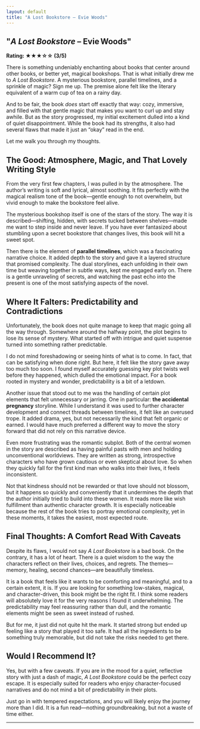 ```yaml
---
layout: default
title: "A Lost Bookstore – Evie Woods"
---
```


## "*A Lost Bookstore* – Evie Woods"
**Rating: ★★★☆☆ (3/5)**

There is something undeniably enchanting about books that center around other books, or better yet, magical bookshops. That is what initially drew me to *A Lost Bookstore*. A mysterious bookstore, parallel timelines, and a sprinkle of magic? Sign me up. The premise alone felt like the literary equivalent of a warm cup of tea on a rainy day.

And to be fair, the book *does* start off exactly that way: cozy, immersive, and filled with that gentle magic that makes you want to curl up and stay awhile. But as the story progressed, my initial excitement dulled into a kind of quiet disappointment. While the book had its strengths, it also had several flaws that made it just an “okay” read in the end.

Let me walk you through my thoughts.

## The Good: Atmosphere, Magic, and That Lovely Writing Style

From the very first few chapters, I was pulled in by the atmosphere. The author’s writing is soft and lyrical, almost soothing. It fits perfectly with the magical realism tone of the book—gentle enough to not overwhelm, but vivid enough to make the bookstore feel alive.

The mysterious bookshop itself is one of the stars of the story. The way it is described—shifting, hidden, with secrets tucked between shelves—made me want to step inside and never leave. If you have ever fantasized about stumbling upon a secret bookstore that changes lives, this book will hit a sweet spot.

Then there is the element of **parallel timelines**, which was a fascinating narrative choice. It added depth to the story and gave it a layered structure that promised complexity. The dual storylines, each unfolding in their own time but weaving together in subtle ways, kept me engaged early on. There is a gentle unraveling of secrets, and watching the past echo into the present is one of the most satisfying aspects of the novel.

## Where It Falters: Predictability and Contradictions

Unfortunately, the book does not quite manage to keep that magic going all the way through. Somewhere around the halfway point, the plot begins to lose its sense of mystery. What started off with intrigue and quiet suspense turned into something rather predictable.

I do not mind foreshadowing or seeing hints of what is to come. In fact, that can be satisfying when done right. But here, it felt like the story gave away too much too soon. I found myself accurately guessing key plot twists well before they happened, which dulled the emotional impact. For a book rooted in mystery and wonder, predictability is a bit of a letdown.

Another issue that stood out to me was the handling of certain plot elements that felt unnecessary or jarring. One in particular: **the accidental pregnancy** storyline. While I understand it was used to further character development and connect threads between timelines, it felt like an overused trope. It added drama, yes, but not necessarily the kind that felt organic or earned. I would have much preferred a different way to move the story forward that did not rely on this narrative device.

Even more frustrating was the romantic subplot. Both of the central women in the story are described as having painful pasts with men and holding unconventional worldviews. They are written as strong, introspective characters who have grown cautious or even skeptical about love. So when they quickly fall for the first kind man who walks into their lives, it feels inconsistent.

Not that kindness should not be rewarded or that love should not blossom, but it happens so quickly and conveniently that it undermines the depth that the author initially tried to build into these women. It reads more like wish fulfillment than authentic character growth. It is especially noticeable because the rest of the book tries to portray emotional complexity, yet in these moments, it takes the easiest, most expected route.

## Final Thoughts: A Comfort Read With Caveats

Despite its flaws, I would not say *A Lost Bookstore* is a bad book. On the contrary, it has a lot of heart. There is a quiet wisdom to the way the characters reflect on their lives, choices, and regrets. The themes—memory, healing, second chances—are beautifully timeless.

It is a book that feels like it wants to be comforting and meaningful, and to a certain extent, it is. If you are looking for something low-stakes, magical, and character-driven, this book might be the right fit. I think some readers will absolutely love it for the very reasons I found it underwhelming. The predictability may feel reassuring rather than dull, and the romantic elements might be seen as sweet instead of rushed.

But for me, it just did not quite hit the mark. It started strong but ended up feeling like a story that played it too safe. It had all the ingredients to be something truly memorable, but did not take the risks needed to get there.

## Would I Recommend It?

Yes, but with a few caveats. If you are in the mood for a quiet, reflective story with just a dash of magic, *A Lost Bookstore* could be the perfect cozy escape. It is especially suited for readers who enjoy character-focused narratives and do not mind a bit of predictability in their plots.

Just go in with tempered expectations, and you will likely enjoy the journey more than I did. It is a fun read—nothing groundbreaking, but not a waste of time either.

---

